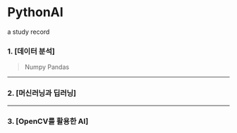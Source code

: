 # PythonAI
a study record
</br>

### 1. [데이터 분석]
>Numpy
>Pandas

---

### 2. [머신러닝과 딥러닝]
>
>


---


### 3. [OpenCV를 활용한 AI]
>
>

